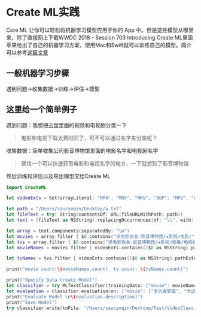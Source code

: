 # Create ML实践

Core ML 让你可以轻松将机器学习模型应用于你的 App 中。但是这些模型从哪里来，除了直接网上下载WWDC 2018 - Session 703 Introducing Create ML里面苹果给出了自己的机器学习方案，使用Mac和Swift就可以训练自己的模型。简介可以参考[这篇文章](https://www.jianshu.com/p/2ef5d672ceff)

## 一般机器学习步骤
遇到问题->收集数据->训练->评估->模型

## 这里给一个简单例子
遇到问题：我想把云盘里面的视频和电视剧分类一下
>电影和电视下载太费时间了，可不可以通过名字来分类呢？

收集数据：简单收集公司影音博物馆里面的电影名字和电视剧名字
>要找一个可以快速获取电影和电视名字的地方，一下就想到了影音博物馆

然后训练和评估以及导出模型交给Create ML
```swift
import CreateML

let videoExts = Set(arrayLiteral: "MP4", "MOV", "MKV", "3GP", "MPV", "AVI", "RMVB", "WMF", "MPG", "RM", "ASF", "MPEG", "WMV", "FLV", "F4A", "WEBM", "VOB", "M4V")

let path = "/Users/saucymqin/Desktop/a.txt"
let fileText = try! String(contentsOf: URL(fileURLWithPath: path))
let text = (fileText as NSString).replacingOccurrences(of: "\\", with: "/")

let array = text.components(separatedBy: "\n")
let movies = array.filter { $0.contains("讯电影协会-影音博物馆/★影视/电影/") }
let tvs = array.filter { $0.contains("讯电影协会-影音博物馆/★影视/剧集/电视剧") }
let movieNames = movies.filter { videoExts.contains(($0 as NSString).pathExtension.uppercased()) }.map{ ($0 as NSString).lastPathComponent }

let tvNames = tvs.filter { videoExts.contains(($0 as NSString).pathExtension.uppercased()) }.map{ ($0 as NSString).lastPathComponent }

print("movie count:\(movieNames.count)  tv count: \(tvNames.count)")

print("Specify Data Create Model")
let classifier = try MLTextClassifier(trainingData: ["movie": movieNames, "tv": tvNames])
let evaluation = classifier.evaluation(on: ["movie": ["复仇者联盟", "大话西游2"], "tv": ["延禧攻略.2018.720p.X264.第34集", "延禧攻略.2018.720p.X264.第36集"]])
print("Evaluate Model \n\(evaluation.description)")
print("Save Model")
try classifier.write(toFile: "/Users/saucymqin/Desktop/Test/VideoClassifier.mlmodel")
```
